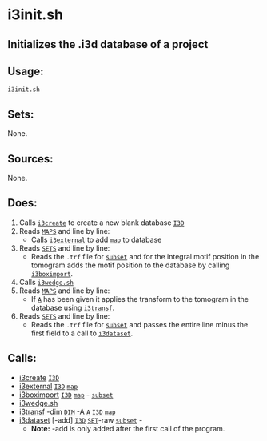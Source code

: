 # i3init.sh

## Initializes the .i3d database of a project

## Usage:
`i3init.sh`

## Sets:
None.

## Sources:
None.

## Does:
1. Calls [`i3create`](i3create.md) to create a new blank database
   [`I3D`](i3setup.md#i3d)
2. Reads [`MAPS`](i3setup.md#maps) and line by line:
    * Calls [`i3external`](i3external.md) to add [`map`](maps.md#map) to
      database
3. Reads [`SETS`](i3setup.md#sets) and line by line:
    * Reads the `.trf` file for [`subset`](sets.md#subset) and for the integral
      motif position in the tomogram adds the motif position to the database by
      calling [`i3boximport`](i3boximport.md).
4. Calls [`i3wedge.sh`](i3wedge.md)
5. Reads [`MAPS`](i3setup.md#maps) and line by line:
    * If [`A`](maps.md#a) has been given it applies the transform to the
      tomogram in the database using [`i3transf`](i3transf.md).
6. Reads [`SETS`](i3setup.md#sets) and line by line:
    * Reads the `.trf` file for [`subset`](sets.md#subset) and passes the entire
      line minus the first field to a call to [`i3dataset`](i3dataset.md).

## Calls:
* [i3create](i3create.md) [`I3D`](i3setup.md#i3d)
* [i3external](i3external.md) [`I3D`](i3setup.md#i3d) [`map`](maps.md#map)
* [i3boximport](i3boximport.md) [`I3D`](i3setup.md#i3d) [`map`](maps.md#map) -
  [`subset`](sets.md#subset)
* [i3wedge.sh](i3wedge.md)
* [i3transf](i3transf.md) -dim [`DIM`](i3setup.md#dim) -A [`A`](maps.md#a)
  [`I3D`](i3setup.md#i3d) [`map`](maps.md#map)
* [i3dataset](i3dataset.md) \[-add\] [`I3D`](i3setup.md#i3d)
  [`SET`](i3setup.md#set)-raw [`subset`](sets.md#subset) -
    * **Note:** -add is only added after the first call of the program.
